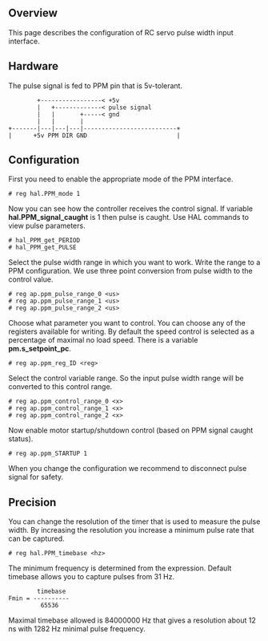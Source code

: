 ## Overview

This page describes the configuration of RC servo pulse width input interface.

## Hardware

The pulse signal is fed to PPM pin that is 5v-tolerant.

	        +-----------------< +5v
	        |   +-------------< pulse signal
	        |   |       +-----< gnd
	        |   |       |
	+-------|---|---|---|--------------------------+
	|      +5v PPM DIR GND                         |

## Configuration

First you need to enable the appropriate mode of the PPM interface.

	# reg hal.PPM_mode 1

Now you can see how the controller receives the control signal. If variable
**hal.PPM_signal_caught** is 1 then pulse is caught. Use HAL commands to view
pulse parameters.

	# hal_PPM_get_PERIOD
	# hal_PPM_get_PULSE

Select the pulse width range in which you want to work. Write the range to a
PPM configuration. We use three point conversion from pulse width to the
control value.

	# reg ap.ppm_pulse_range_0 <us>
	# reg ap.ppm_pulse_range_1 <us>
	# reg ap.ppm_pulse_range_2 <us>

Choose what parameter you want to control. You can choose any of the registers
available for writing. By default the speed control is selected as a percentage
of maximal no load speed. There is a variable **pm.s_setpoint_pc**.

	# reg ap.ppm_reg_ID <reg>

Select the control variable range. So the input pulse width range will be
converted to this control range.

	# reg ap.ppm_control_range_0 <x>
	# reg ap.ppm_control_range_1 <x>
	# reg ap.ppm_control_range_2 <x>

Now enable motor startup/shutdown control (based on PPM signal caught status).

	# reg ap.ppm_STARTUP 1

When you change the configuration we recommend to disconnect pulse signal for
safety.

## Precision

You can change the resolution of the timer that is used to measure the pulse
width. By increasing the resolution you increase a minimum pulse rate that
can be captured.

	# reg hal.PPM_timebase <hz>

The minimum frequency is determined from the expression. Default timebase
allows you to capture pulses from 31 Hz.

	        timebase
	Fmin = ----------
	         65536

Maximal timebase allowed is 84000000 Hz that gives a resolution about 12 ns
with 1282 Hz minimal pulse frequency.


